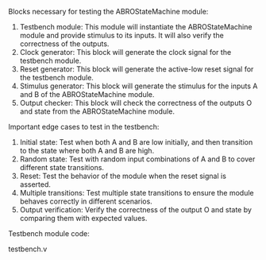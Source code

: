 Blocks necessary for testing the ABROStateMachine module:
1. Testbench module: This module will instantiate the ABROStateMachine module and provide stimulus to its inputs. It will also verify the correctness of the outputs.
2. Clock generator: This block will generate the clock signal for the testbench module.
3. Reset generator: This block will generate the active-low reset signal for the testbench module.
4. Stimulus generator: This block will generate the stimulus for the inputs A and B of the ABROStateMachine module.
5. Output checker: This block will check the correctness of the outputs O and state from the ABROStateMachine module.

Important edge cases to test in the testbench:
1. Initial state: Test when both A and B are low initially, and then transition to the state where both A and B are high.
2. Random state: Test with random input combinations of A and B to cover different state transitions.
3. Reset: Test the behavior of the module when the reset signal is asserted.
4. Multiple transitions: Test multiple state transitions to ensure the module behaves correctly in different scenarios.
5. Output verification: Verify the correctness of the output O and state by comparing them with expected values.

Testbench module code:

testbench.v
